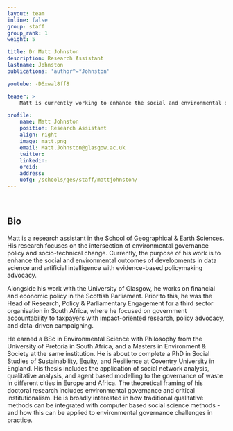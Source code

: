 ```yaml
---
layout: team
inline: false
group: staff
group_rank: 1
weight: 5

title: Dr Matt Johnston
description: Research Assistant
lastname: Johnston
publications: 'author^=*Johnston'

youtube: -D6xwal8ff8

teaser: >
    Matt is currently working to enhance the social and environmental outcomes of developments in data science and artificial intelligence with evidence-based policymaking advocacy.

profile:
    name: Matt Johnston
    position: Research Assistant
    align: right
    image: matt.png
    email: Matt.Johnston@glasgow.ac.uk
    twitter:
    linkedin:
    orcid:
    address:
    uofg: /schools/ges/staff/mattjohnston/
---
```

<br>

## Bio
Matt is a research assistant in the School of Geographical & Earth Sciences. His research focuses on the intersection of environmental governance policy and socio-technical change. Currently, the purpose of his work is to enhance the social and environmental outcomes of developments in data science and artificial intelligence with evidence-based policymaking advocacy.

Alongside his work with the University of Glasgow, he works on financial and economic policy in the Scottish Parliament. Prior to this, he was the Head of Research, Policy & Parliamentary Engagement for a third sector organisation in South Africa, where he focused on government accountability to taxpayers with impact-oriented research, policy advocacy, and data-driven campaigning.

He earned a BSc in Environmental Science with Philosophy from the University of Pretoria in South Africa, and a Masters in Environment & Society at the same institution. He is about to complete a PhD in Social Studies of Sustainability, Equity, and Resilience at Coventry University in England. His thesis includes the application of social network analysis, qualitative analysis, and agent based modelling to the governance of waste in different cities in Europe and Africa. The theoretical framing of his doctoral research includes environmental governance and critical institutionalism. He is broadly interested in how traditional qualitative methods can be integrated with computer based social science methods - and how this can be applied to environmental governance challenges in practice.

